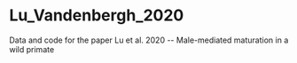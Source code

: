 # Lu_Vandenbergh_2020
Data and code for the paper Lu et al. 2020 -- Male-mediated maturation in a wild primate
